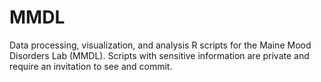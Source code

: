 # MMDL
Data processing, visualization, and analysis R scripts for the Maine Mood Disorders Lab (MMDL). Scripts with sensitive information are private and require an invitation to see and commit. 
